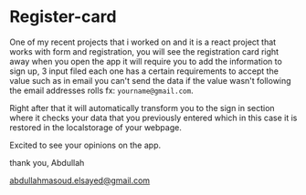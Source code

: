 # Register-card

One of my recent projects that i worked on and it is a react project that works with form and registration, you will see the registration card right away when you open the app it will require you to add the information to sign up, 3 input filed each one has a certain requirements to accept the value such as in email you can't send the data if the value wasn't following the email addresses rolls fx: ``yourname@gmail.com``.

Right after that it will automatically transform you to the sign in section where it checks your data that you previously entered which in this case it is restored in the localstorage of your webpage.

Excited to see your opinions on the app.

thank you, Abdullah

abdullahmasoud.elsayed@gmail.com